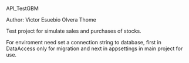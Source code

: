 API_TestGBM

Author: Victor Esuebio Olvera Thome

Test project for simulate sales and purchases of stocks. 

For enviroment need set a connection string to database, first in DataAccess only for migration
and next in appsettings in main project for use.